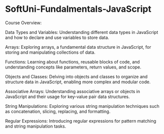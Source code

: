 # SoftUni-Fundalmentals-JavaScript

Course Overview:

Data Types and Variables: Understanding different data types in JavaScript and how to declare and use variables to store data.

Arrays: Exploring arrays, a fundamental data structure in JavaScript, for storing and manipulating collections of data.

Functions: Learning about functions, reusable blocks of code, and understanding concepts like parameters, return values, and scope.

Objects and Classes: Delving into objects and classes to organize and structure data in JavaScript, enabling more complex and modular code.

Associative Arrays: Understanding associative arrays or objects in JavaScript and their usage for key-value pair data structures.

String Manipulations: Exploring various string manipulation techniques such as concatenation, slicing, replacing, and formatting.

Regular Expressions: Introducing regular expressions for pattern matching and string manipulation tasks.
